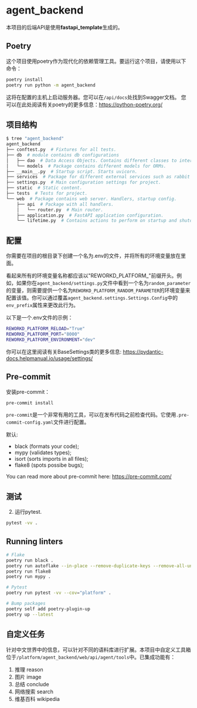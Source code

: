 # agent_backend
本项目的后端API是使用**fastapi_template**生成的。

## Poetry

这个项目使用poetry作为现代化的依赖管理工具。要运行这个项目，请使用以下命令：
```bash
poetry install
poetry run python -m agent_backend
```
这将在配置的主机上启动服务器。您可以在`/api/docs`处找到Swagger文档。
您可以在此处阅读有关poetry的更多信息：https://python-poetry.org/


## 项目结构

```bash
$ tree "agent_backend"
agent_backend
├── conftest.py  # Fixtures for all tests.
├── db  # module contains db configurations
│   ├── dao  # Data Access Objects. Contains different classes to interact with database.
│   └── models  # Package contains different models for ORMs.
├── __main__.py  # Startup script. Starts uvicorn.
├── services  # Package for different external services such as rabbit or redis etc.
├── settings.py  # Main configuration settings for project.
├── static  # Static content.
├── tests  # Tests for project.
└── web  # Package contains web server. Handlers, startup config.
    ├── api  # Package with all handlers.
    │   └── router.py  # Main router.
    ├── application.py  # FastAPI application configuration.
    └── lifetime.py  # Contains actions to perform on startup and shutdown.
```

## 配置

你需要在项目的根目录下创建一个名为.env的文件，并将所有的环境变量放在里面。

看起来所有的环境变量名称都应该以"REWORKD_PLATFORM_"前缀开头。例如，如果你在`agent_backend/settings.py`文件中看到一个名为`random_parameter`的变量，则需要提供一个名为`REWORKD_PLATFORM_RANDOM_PARAMETER`的环境变量来配置该值。你可以通过覆盖`agent_backend.settings.Settings.Config`中的`env_prefix`属性来更改此行为。

以下是一个.env文件的示例：
```bash
REWORKD_PLATFORM_RELOAD="True"
REWORKD_PLATFORM_PORT="8000"
REWORKD_PLATFORM_ENVIRONMENT="dev"
```

你可以在这里阅读有关BaseSettings类的更多信息: https://pydantic-docs.helpmanual.io/usage/settings/

## Pre-commit

安装pre-commit：
```bash
pre-commit install
```

`pre-commit`是一个非常有用的工具，可以在发布代码之前检查代码。它使用`.pre-commit-config.yaml`文件进行配置。

默认:
* black (formats your code);
* mypy (validates types);
* isort (sorts imports in all files);
* flake8 (spots possibe bugs);


You can read more about pre-commit here: https://pre-commit.com/

## 测试

2. 运行pytest.
```bash
pytest -vv .
```

## Running linters
```bash
# Flake
poetry run black .
poetry run autoflake --in-place --remove-duplicate-keys --remove-all-unused-imports -r .
poetry run flake8
poetry run mypy .

# Pytest
poetry run pytest -vv --cov="platform" .

# Bump packages
poetry self add poetry-plugin-up
poetry up --latest
```
## 自定义任务

针对中文世界中的信息，可以针对不同的语料库进行扩展。本项目中自定义工具箱位于`/platform/agent_backend/web/api/agent/tools`中。已集成功能有：

1. 推理 reason
2. 图片 image
3. 总结 conclude
4. 网络搜索 search
5. 维基百科 wikipedia